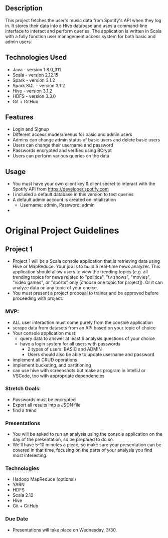 ## Description
This project fetches the user's music data from Spotify's API when they log in. It stores their data into a Hive database and uses a command-line interface to interact and perform queries. The application is written in Scala with a fully function user management access system for both basic and admin users.

## Technologies Used
- Java - version 1.8.0_311
- Scala - version 2.12.15
- Spark - version 3.1.2
- Spark SQL - version 3.1.2
- Hive - version 3.1.2
- HDFS - version 3.3.0
- Git + GitHub

## Features
- Login and Signup
- Different access modes/menus for basic and admin users
- Admins can change admin status of basic users and delete basic users
- Users can change their username and password
- Passwords encrypted and verified using BCrypt
- Users can perform various queries on the data

## Usage
- You must have your own client key & client secret to interact with the Spotify API from https://developer.spotify.com
- I included a default database in this version to test queries
- A default admin account is created on intialization
  - Username: admin, Password: admin
- 


# Original Project Guidelines
## Project 1
- Project 1 will be a Scala console application that is retrieving data using Hive or MapReduce. Your job is to build a real-time news analyzer. This application should allow users to view the trending topics (e.g. all trending topics for news related to "politics", "tv shows", "movies", "video games", or "sports" only [choose one topic for project]). Or it can analyze data on any topic of your choice.
- You must present a project proposal to trainer and be approved before proceeding with project. 

### MVP:
- ALL user interaction must come purely from the console application
- scrape data from datasets from an API based on your topic of choice
- Your console application must:
    - query data to answer at least 6 analysis questions of your choice
    - have a login system for all users with passwords
        - 2 types of users: BASIC and ADMIN
        - Users should also be able to update username and password
- implement all CRUD operations
- implement bucketing, and partitioning
- can use hive with screenshots but make as program in 
    IntelliJ or VSCode, too with appropriate dependencies

### Stretch Goals:
- Passwords must be encrypted
- Export all results into a JSON file
- find a trend

### Presentations
- You will be asked to run an analysis using the console application on the day of the presentation, so be prepared to do so.
- We'll have 5-10 minutes a piece, so make sure your presentation can be covered in that time, focusing on the parts of your analysis you find most interesting.

### Technologies
- Hadoop MapReduce (optional)
- YARN 
- HDFS
- Scala 2.12
- Hive
- Git + GitHub

### Due Date
- Presentations will take place on Wednesday, 3/30.

